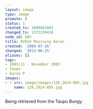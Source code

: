 ```yaml
---
layout: image
type: image
promote: 0
status: 1
created_ts: 1090862001
changed_ts: 1372159410
node_id: 885
title: 02624 Rescuing Aaron
created: '2004-07-26'
changed: '2013-06-25'
aliases: []
tags:
- 2003/11 - November 2003
- Taupo
- Aaron P
images:
- - src: image/images/126_2624-885.jpg
    name: 126_2624-885.jpg
---
```

Being retrieved from the Taupo Bungy.
